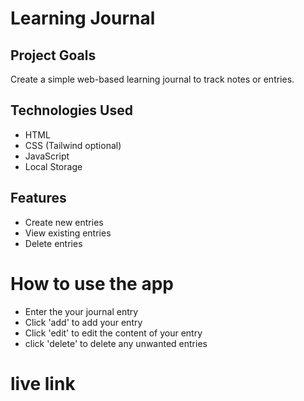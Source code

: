 # Learning Journal

## Project Goals
Create a simple web-based learning journal to track notes or entries.

## Technologies Used
- HTML
- CSS (Tailwind optional)
- JavaScript
- Local Storage

## Features
- Create new entries
- View existing entries
- Delete entries

# How to use the app
- Enter the your journal entry
- Click 'add' to add your entry
- Click 'edit' to edit the content of your entry
- click 'delete' to delete any unwanted entries

# live link
